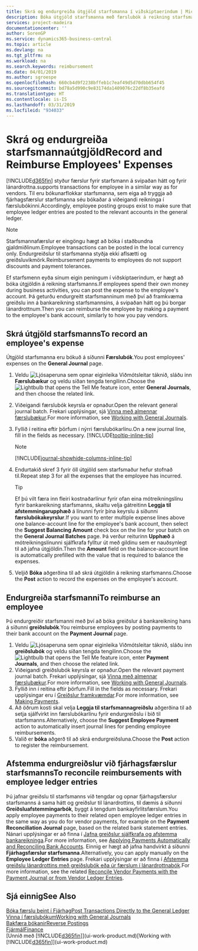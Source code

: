 ```yaml
---
title: Skrá og endurgreiða útgjöld starfsmanna í viðskiptaerindum | Microsoft Docs
description: Bóka útgjöld starfsmanna með færslubók á reikning starfsmanns og bóka síðar greiðslu á bankareikning starfsmanns til að endurgreiða útgjöld í viðskiptaerindum.
services: project-madeira
documentationcenter: ''
author: SorenGP
ms.service: dynamics365-business-central
ms.topic: article
ms.devlang: na
ms.tgt_pltfrm: na
ms.workload: na
ms.search.keywords: reimbursement
ms.date: 04/01/2019
ms.author: sgroespe
ms.openlocfilehash: 660cb4d9f2238bffeb1c7eaf49d5d70dbb654f45
ms.sourcegitcommit: bd78a5d990c9e83174da1409076c22df8b35eafd
ms.translationtype: HT
ms.contentlocale: is-IS
ms.lasthandoff: 03/31/2019
ms.locfileid: "934033"
---
```

# <a name="record-and-reimburse-employees-expenses"></a><span data-ttu-id="4207a-103">Skrá og endurgreiða starfsmannaútgjöld</span><span class="sxs-lookup"><span data-stu-id="4207a-103">Record and Reimburse Employees' Expenses</span></span>
[!INCLUDE[d365fin](includes/d365fin_md.md)] <span data-ttu-id="4207a-104">styður færslur fyrir starfsmann á svipaðan hátt og fyrir lánardrottna.</span><span class="sxs-lookup"><span data-stu-id="4207a-104">supports transactions for employee in a similar way as for vendors.</span></span> <span data-ttu-id="4207a-105">Til eru bókunarflokkar starfsmanna, sem eiga að tryggja að fjárhagsfærslur starfsmanna séu bókaðar á viðeigandi reikninga í færslubókinni.</span><span class="sxs-lookup"><span data-stu-id="4207a-105">Accordingly, employee posting groups exist to make sure that employee ledger entries are posted to the relevant accounts in the general ledger.</span></span>

> [!NOTE]  
> <span data-ttu-id="4207a-106">Starfsmannafærslur er eingöngu hægt að bóka í staðbundna gjaldmiðlinum.</span><span class="sxs-lookup"><span data-stu-id="4207a-106">Employee transactions can be posted in the local currency only.</span></span> <span data-ttu-id="4207a-107">Endurgreiðslur til starfsmanna styðja ekki aflsætti og greiðsluvikmörk.</span><span class="sxs-lookup"><span data-stu-id="4207a-107">Reimbursement payments to employees do not support discounts and payment tolerances.</span></span>

<span data-ttu-id="4207a-108">Ef starfsmenn eyða sínum eigin peningum í viðskiptaerindum, er hægt að bóka útgjöldin á reikning starfsmanns.</span><span class="sxs-lookup"><span data-stu-id="4207a-108">If employees spend their own money during business activities, you can post the expense to the employee's account.</span></span> <span data-ttu-id="4207a-109">Þá geturðu endurgreitt starfsmanninum með því að framkvæma greiðslu inn á bankareikning starfsmannsins, á svipaðan hátt og þú borgar lánardrottnum.</span><span class="sxs-lookup"><span data-stu-id="4207a-109">Then you can reimburse the employee by making a payment to the employee's bank account, similarly to how you pay vendors.</span></span>

## <a name="to-record-an-employees-expense"></a><span data-ttu-id="4207a-110">Skrá útgjöld starfsmanns</span><span class="sxs-lookup"><span data-stu-id="4207a-110">To record an employee's expense</span></span>
<span data-ttu-id="4207a-111">Útgjöld starfsmanna eru bókuð á síðunni **Færslubók**.</span><span class="sxs-lookup"><span data-stu-id="4207a-111">You post employees' expenses on the **General Journal** page.</span></span>
1. <span data-ttu-id="4207a-112">Veldu ![Ljósaperuna sem opnar eiginleika Viðmótsleitar](media/ui-search/search_small.png "Segðu mér hvað þú vilt gera") táknið, sláðu inn **Færslubækur** og veldu síðan tengda tengilinn.</span><span class="sxs-lookup"><span data-stu-id="4207a-112">Choose the ![Lightbulb that opens the Tell Me feature](media/ui-search/search_small.png "Tell me what you want to do") icon, enter **General Journals**, and then choose the related link.</span></span>
2. <span data-ttu-id="4207a-113">Viðeigandi færslubók keyrsla er opnaður.</span><span class="sxs-lookup"><span data-stu-id="4207a-113">Open the relevant general journal batch.</span></span> <span data-ttu-id="4207a-114">Frekari upplýsingar, sjá [Vinna með almennar færslubækur](ui-work-general-journals.md).</span><span class="sxs-lookup"><span data-stu-id="4207a-114">For more information, see [Working with General Journals](ui-work-general-journals.md).</span></span>
3. <span data-ttu-id="4207a-115">Fyllið í reitina eftir þörfum í nýrri færslubókarlínu.</span><span class="sxs-lookup"><span data-stu-id="4207a-115">On a new journal line, fill in the fields as necessary.</span></span> [!INCLUDE[tooltip-inline-tip](includes/tooltip-inline-tip_md.md)]    

    > [!NOTE]
    > [!INCLUDE[journal-showhide-columns-inline-tip](includes/journal-showhide-columns-inline-tip.md)]
4. <span data-ttu-id="4207a-116">Endurtakið skref 3 fyrir öll útgjöld sem starfsmaður hefur stofnað til.</span><span class="sxs-lookup"><span data-stu-id="4207a-116">Repeat step 3 for all the expenses that the employee has incurred.</span></span>

    > [!TIP]  
    > <span data-ttu-id="4207a-117">Ef þú vilt færa inn fleiri kostnaðarlínur fyrir ofan eina mótreikningslínu fyrir bankareikning starfsmanns, skaltu velja gátreitinn **Leggja til afstemmingarupphæð** á línunni fyrir þína keyrslu á síðunni **færslubókakeyrslur**.</span><span class="sxs-lookup"><span data-stu-id="4207a-117">If you want to enter multiple expense lines above one balance-account line for the employee's bank account, then select the **Suggest Balancing Amount** check box on the line for your batch on the **General Journal Batches** page.</span></span> <span data-ttu-id="4207a-118">Þá verður reiturinn **Upphæð** á mótreikningslínunni sjálfkrafa fylltur út með gildinu sem er nauðsynlegt til að jafna útgjöldin.</span><span class="sxs-lookup"><span data-stu-id="4207a-118">Then the **Amount** field on the balance-account line is automatically prefilled with the value that is required to balance the expenses.</span></span>
5. <span data-ttu-id="4207a-119">Veljið **Bóka** aðgerðina til að skrá útgjöldin á reikning starfsmanns.</span><span class="sxs-lookup"><span data-stu-id="4207a-119">Choose the **Post** action to record the expenses on the employee's account.</span></span>

## <a name="to-reimburse-an-employee"></a><span data-ttu-id="4207a-120">Endurgreiða starfsmanni</span><span class="sxs-lookup"><span data-stu-id="4207a-120">To reimburse an employee</span></span>
<span data-ttu-id="4207a-121">Þú endurgreiðir starfsmanni með því að bóka greiðslur á bankareikning hans á síðunni **greiðslubók**.</span><span class="sxs-lookup"><span data-stu-id="4207a-121">You reimburse employees by posting payments to their bank account on the **Payment Journal** page.</span></span>
1. <span data-ttu-id="4207a-122">Veldu ![Ljósaperuna sem opnar eiginleika Viðmótsleitar](media/ui-search/search_small.png "Segðu mér hvað þú vilt gera") táknið, sláðu inn **greiðslubók** og veldu síðan tengda tengilinn.</span><span class="sxs-lookup"><span data-stu-id="4207a-122">Choose the ![Lightbulb that opens the Tell Me feature](media/ui-search/search_small.png "Tell me what you want to do") icon, enter **Payment Journals**, and then choose the related link.</span></span>
2. <span data-ttu-id="4207a-123">Viðeigandi greiðslubók keyrsla er opnaður.</span><span class="sxs-lookup"><span data-stu-id="4207a-123">Open the relevant payment journal batch.</span></span> <span data-ttu-id="4207a-124">Frekari upplýsingar, sjá [Vinna með almennar færslubækur](ui-work-general-journals.md).</span><span class="sxs-lookup"><span data-stu-id="4207a-124">For more information, see [Working with General Journals](ui-work-general-journals.md).</span></span>
3. <span data-ttu-id="4207a-125">Fyllið inn í reitina eftir þörfum.</span><span class="sxs-lookup"><span data-stu-id="4207a-125">Fill in the fields as necessary.</span></span> <span data-ttu-id="4207a-126">Frekari upplýsingar eru í [Greiðslur framkvæmdar](payables-make-payments.md).</span><span class="sxs-lookup"><span data-stu-id="4207a-126">For more information, see [Making Payments](payables-make-payments.md).</span></span>
4. <span data-ttu-id="4207a-127">Að öðrum kosti skal velja **Leggja til starfsmannagreiðslu** aðgerðina til að setja sjálfvirkt inn færslubókarlínu fyrir endurgreiðslu í bið til starfsmanns.</span><span class="sxs-lookup"><span data-stu-id="4207a-127">Alternatively, choose the **Suggest Employee Payment** action to automatically insert journal lines for pending employee reimbursements.</span></span>
5. <span data-ttu-id="4207a-128">Valið er **bóka** aðgerð til að skrá endurgreiðsluna.</span><span class="sxs-lookup"><span data-stu-id="4207a-128">Choose the **Post** action to register the reimbursement.</span></span>  

## <a name="to-reconcile-reimbursements-with-employee-ledger-entries"></a><span data-ttu-id="4207a-129">Afstemma endurgreiðslur við fjárhagsfærslur starfsmanns</span><span class="sxs-lookup"><span data-stu-id="4207a-129">To reconcile reimbursements with employee ledger entries</span></span>
<span data-ttu-id="4207a-130">Þú jafnar greiðslu til starfsmanns við tengdar og opnar fjárhagsfærslur starfsmanns á sama hátt og greiðslur til lánardrottins, til dæmis á síðunni **Greiðsluafstemmingarbók**, byggt á tengdum bankayfirlitsfærslum.</span><span class="sxs-lookup"><span data-stu-id="4207a-130">You apply employee payments to their related open employee ledger entries in the same way as you do for vendor payments, for example on the **Payment Reconciliation Journal** page, based on the related bank statement entries.</span></span> <span data-ttu-id="4207a-131">Nánari upplýsingar er að finna í [Jafna greiðslur sjálfkrafa og afstemma bankareikninga](receivables-apply-payments-auto-reconcile-bank-accounts.md).</span><span class="sxs-lookup"><span data-stu-id="4207a-131">For more information, see [Applying Payments Automatically and Reconciling Bank Accounts](receivables-apply-payments-auto-reconcile-bank-accounts.md).</span></span> <span data-ttu-id="4207a-132">Einnig er hægt að jafna handvirkt á síðunni **Fjárhagsfærslur starfsmanna**.</span><span class="sxs-lookup"><span data-stu-id="4207a-132">Alternatively, you can apply manually on the **Employee Ledger Entries** page.</span></span> <span data-ttu-id="4207a-133">Frekari upplýsingar er að finna í [Afstemma greiðslu lánardrottins með greiðslubók eða úr færslum í lánardrottnabók](payables-how-apply-purchase-transactions-manually.md).</span><span class="sxs-lookup"><span data-stu-id="4207a-133">For more information, see the related [Reconcile Vendor Payments with the Payment Journal or from Vendor Ledger Entries](payables-how-apply-purchase-transactions-manually.md).</span></span>  

## <a name="see-also"></a><span data-ttu-id="4207a-134">Sjá einnig</span><span class="sxs-lookup"><span data-stu-id="4207a-134">See Also</span></span>
[<span data-ttu-id="4207a-135">Bóka færslu beint í Fjárhag</span><span class="sxs-lookup"><span data-stu-id="4207a-135">Post Transactions Directly to the General Ledger</span></span>](finance-how-post-transactions-directly.md)  
[<span data-ttu-id="4207a-136">Vinna í færslubókum</span><span class="sxs-lookup"><span data-stu-id="4207a-136">Working with General Journals</span></span>](ui-work-general-journals.md)  
[<span data-ttu-id="4207a-137">Bakfæra bókanir</span><span class="sxs-lookup"><span data-stu-id="4207a-137">Reverse Postings</span></span>](finance-how-reverse-journal-posting.md)  
[<span data-ttu-id="4207a-138">Fjármál</span><span class="sxs-lookup"><span data-stu-id="4207a-138">Finance</span></span>](finance.md)  
<span data-ttu-id="4207a-139">[Unnið með [!INCLUDE[d365fin](includes/d365fin_md.md)]](ui-work-product.md)</span><span class="sxs-lookup"><span data-stu-id="4207a-139">[Working with [!INCLUDE[d365fin](includes/d365fin_md.md)]](ui-work-product.md)</span></span>  
